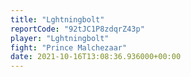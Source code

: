 ```yaml
---
title: "Lghtningbolt"
reportCode: "92tJC1P8zdqrZ43p"
player: "Lghtningbolt"
fight: "Prince Malchezaar"
date: 2021-10-16T13:08:36.936000+00:00
---
```

